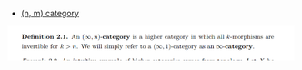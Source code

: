 












-   [(n, m) category]((n,%20m)%20category)

![Infty n category](_attachments/image_2021-03-25-00-42-39.png)
